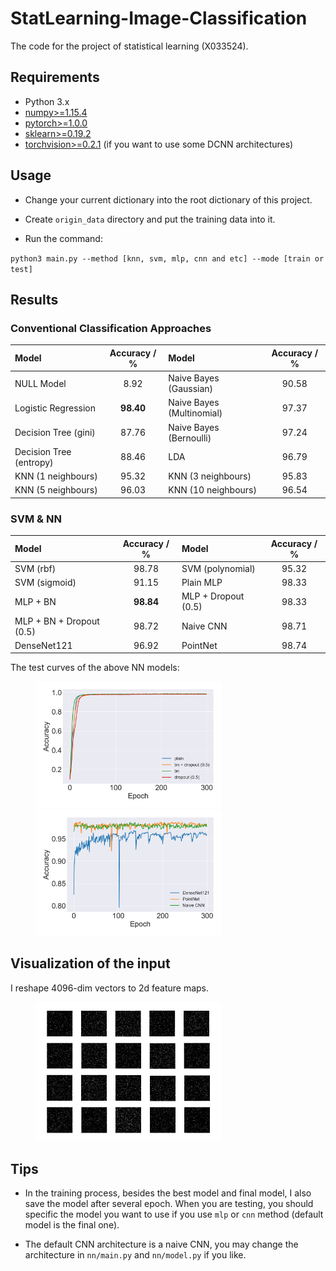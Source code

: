 # StatLearning-Image-Classification

The code for the project of statistical learning (X033524).

## Requirements

* Python 3.x
* [numpy>=1.15.4](http://www.numpy.org/)
* [pytorch>=1.0.0](http://pytorch.org/)
* [sklearn>=0.19.2](http://scikit-learn.org/stable/index.html)
* [torchvision>=0.2.1](http://pytorch.org/) (if you want to use some DCNN architectures)

## Usage

* Change your current dictionary into the root dictionary of this project.

* Create `origin_data` directory and put the training data into it.

* Run the command:

`python3 main.py --method [knn, svm, mlp, cnn and etc] --mode [train or test]`

## Results

### Conventional Classification Approaches

| Model | Accuracy / % | Model | Accuracy / % |
| :---- |:------------:| :---- |:------------:|
| NULL Model | 8.92 | Naive Bayes (Gaussian) | 90.58 |
| Logistic Regression | **98.40** | Naive Bayes (Multinomial) | 97.37 |
| Decision Tree (gini) | 87.76 | Naive Bayes (Bernoulli) | 97.24 |
| Decision Tree (entropy) | 88.46 | LDA | 96.79 |
| KNN (1 neighbours) | 95.32 | KNN (3 neighbours) | 95.83 |
| KNN (5 neighbours) | 96.03 | KNN (10 neighbours) | 96.54 |

### SVM & NN

| Model | Accuracy / % | Model | Accuracy / % |
| :---- |:------------:| :---- |:------------:|
| SVM (rbf) | 98.78 | SVM (polynomial) | 95.32 |
| SVM (sigmoid) | 91.15 | Plain MLP | 98.33 |
| MLP + BN | **98.84** | MLP + Dropout (0.5) | 98.33 |
| MLP + BN + Dropout (0.5) | 98.72 | Naive CNN | 98.71 |
| DenseNet121 | 96.92 | PointNet | 98.74 |

The test curves of the above NN models:

<figure class="half">
    <img src="./figures/mlp_accuracy.png" width="70%">
    <img src="./figures/cnn_accuracy.png" width="70%">
</figure>

## Visualization of the input

I reshape 4096-dim vectors to 2d feature maps.

<figure class="half">
    <img src="./figures/demo.png" width="70%">
</figure>

## Tips

* In the training process, besides the best model and final model, I also save the model after several epoch. When you are testing, you should specific the model you want to use if you use `mlp` or `cnn` method (default model is the final one).

* The default CNN architecture is a naive CNN, you may change the architecture in `nn/main.py` and `nn/model.py` if you like.
